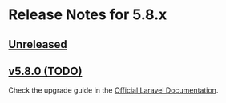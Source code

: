 # Release Notes for 5.8.x

## [Unreleased](https://github.com/laravel/framework/compare/v5.8.0...5.8)

## [v5.8.0 (TODO)](https://github.com/laravel/framework/compare/5.7...v5.8.0)

Check the upgrade guide in the [Official Laravel Documentation](https://laravel.com/docs/5.8/upgrade).
